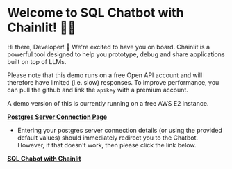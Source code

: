 # Welcome to SQL Chatbot with Chainlit! 🚀🤖

Hi there, Developer! 👋 We're excited to have you on board. Chainlit is a powerful tool designed to help you prototype, debug and share applications built on top of LLMs.

Please note that this demo runs on a free Open API account and will therefore have limited (i.e. slow) responses. To improve performance, you can pull the github and link the `apikey` with a premium account.

A demo version of this is currently running on a free AWS E2 instance.

**[Postgres Server Connection Page](ec2-3-21-56-191.us-east-2.compute.amazonaws.com:5000)**

- Entering your postgres server connection details (or using the provided default values) should immediately redirect you to the Chatbot. However, if that doesn't work, then please click the link below.

**[SQL Chabot with Chainlit](ec2-3-21-56-191.us-east-2.compute.amazonaws.com:8000)**
